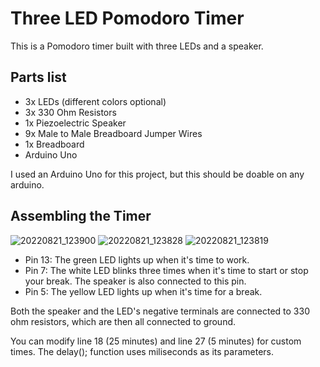 # Three LED Pomodoro Timer
This is a Pomodoro timer built with three LEDs and a speaker.   

## Parts list
- 3x LEDs (different colors optional)
- 3x 330 Ohm Resistors 
- 1x Piezoelectric Speaker 
- 9x Male to Male Breadboard Jumper Wires
- 1x Breadboard
- Arduino Uno

I used an Arduino Uno for this project, but this should be doable on any arduino.

## Assembling the Timer
![20220821_123900](https://user-images.githubusercontent.com/109832903/185802093-951206b3-d45c-4525-8f42-0b2dddc407f2.jpg)
![20220821_123828](https://user-images.githubusercontent.com/109832903/185802096-82076457-7743-4c0f-987c-5c8c5df5a73a.jpg)
![20220821_123819](https://user-images.githubusercontent.com/109832903/185802100-abfcbcea-5331-4f88-9f1f-1c299b92831a.jpg)

- Pin 13: The green LED lights up when it's time to work.
- Pin 7: The white LED blinks three times when it's time to start or stop your break. The speaker is also connected to this pin.
- Pin 5: The yellow LED lights up when it's time for a break.

Both the speaker and the LED's negative terminals are connected to 330 ohm resistors, which are then all connected to ground. 

You can modify line 18 (25 minutes) and line 27 (5 minutes) for custom times. The delay(); function uses miliseconds as its parameters. 
